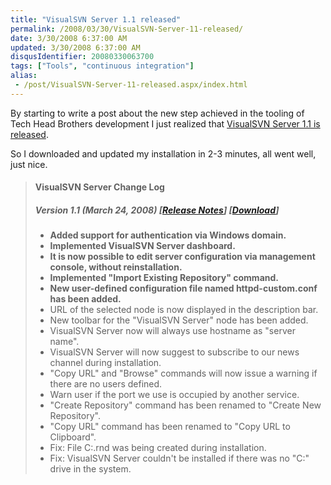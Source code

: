 ```yaml
---
title: "VisualSVN Server 1.1 released"
permalink: /2008/03/30/VisualSVN-Server-11-released/
date: 3/30/2008 6:37:00 AM
updated: 3/30/2008 6:37:00 AM
disqusIdentifier: 20080330063700
tags: ["Tools", "continuous integration"]
alias:
 - /post/VisualSVN-Server-11-released.aspx/index.html
---
```

By starting to write a post about the new step achieved in the tooling of Tech Head Brothers development I just realized that [VisualSVN Server 1.1 is released](http://www.visualsvn.com/server/changelog/).

So I downloaded and updated my installation in 2-3 minutes, all went well, just nice.
<!-- more -->

> #### VisualSVN Server Change Log
> 
> ##### Version 1.1 (March 24, 2008) [[Release Notes](http://www.visualsvn.com/server/release-1.1.html)] [[Download](http://www.visualsvn.com/files/VisualSVN-Server-1.1.msi)]
> 
> *   **Added support for authentication via Windows domain.**
> *   **Implemented VisualSVN Server dashboard.**
> *   **It is now possible to edit server configuration via management console, without reinstallation.**
> *   **Implemented "Import Existing Repository" command.**
> *   **New user-defined configuration file named httpd-custom.conf has been added.**
> *   URL of the selected node is now displayed in the description bar.
> *   New toolbar for the "VisualSVN Server" node has been added.
> *   VisualSVN Server now will always use hostname as "server name".
> *   VisualSVN Server will now suggest to subscribe to our news channel during installation.
> *   "Copy URL" and "Browse" commands will now issue a warning if there are no users defined.
> *   Warn user if the port we use is occupied by another service.
> *   "Create Repository" command has been renamed to "Create New Repository".
> *   "Copy URL" command has been renamed to "Copy URL to Clipboard".
> *   Fix: File C:\.rnd was being created during installation.
> *   Fix: VisualSVN Server couldn't be installed if there was no "C:\" drive in the system.
